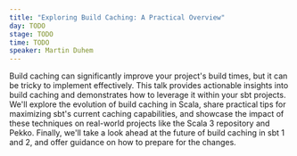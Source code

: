 ```yaml
---
title: "Exploring Build Caching: A Practical Overview"
day: TODO
stage: TODO
time: TODO
speaker: Martin Duhem
---
```


Build caching can significantly improve your project's build times, but it can be tricky to implement effectively. This talk provides actionable insights into build caching and demonstrates how to leverage it within your sbt projects. We'll explore the evolution of build caching in Scala, share practical tips for maximizing sbt's current caching capabilities, and showcase the impact of these techniques on real-world projects like the Scala 3 repository and Pekko. Finally, we'll take a look ahead at the future of build caching in sbt 1 and 2, and offer guidance on how to prepare for the changes.
    